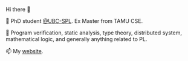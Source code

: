 Hi there 👋

🌱 PhD student [@UBC-SPL](https://spl.cs.ubc.ca/index.html). Ex Master from TAMU CSE.

🔭 Program verification, static analysis, type theory, distributed system, mathematical logic, and generally anything related to PL.

📫 My [website].

<!--
**funemy/funemy** is a ✨ _special_ ✨ repository because its `README.md` (this file) appears on your GitHub profile.

Here are some ideas to get you started:

- 🔭 I’m currently working on ...
- 🌱 I’m currently learning ...
- 👯 I’m looking to collaborate on ...
- 🤔 I’m looking for help with ...
- 💬 Ask me about ...
- 📫 How to reach me: ...
- 😄 Pronouns: ...
- ⚡ Fun fact: ...
-->


 [website]: https://liyz.pl
 [CV]: https://liyz.pl/index/cv-yanzeli.pdf

